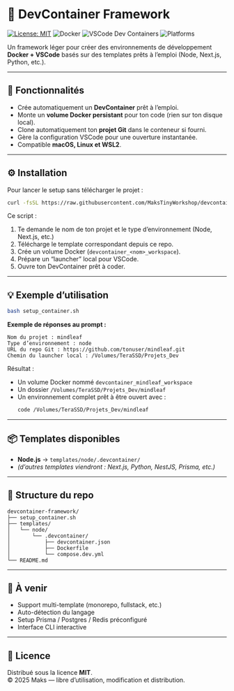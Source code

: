# 🐳 DevContainer Framework

[![License: MIT](https://img.shields.io/badge/License-MIT-yellow.svg)](https://opensource.org/licenses/MIT) ![Docker](https://img.shields.io/badge/Docker-Ready-blue?logo=docker) ![VSCode Dev Containers](https://img.shields.io/badge/VSCode-DevContainer-007ACC?logo=visualstudiocode) ![Platforms](https://img.shields.io/badge/Platforms-macOS%20%7C%20Linux%20%7C%20WSL2-lightgrey)

Un framework léger pour créer des environnements de développement **Docker + VSCode** basés sur des templates prêts à l’emploi (Node, Next.js, Python, etc.).

---

## 🚀 Fonctionnalités

- Crée automatiquement un **DevContainer** prêt à l’emploi.
- Monte un **volume Docker persistant** pour ton code (rien sur ton disque local).
- Clone automatiquement ton **projet Git** dans le conteneur si fourni.
- Gère la configuration VSCode pour une ouverture instantanée.
- Compatible **macOS, Linux et WSL2**.

---

## ⚙️ Installation

Pour lancer le setup sans télécharger le projet :

```bash
curl -fsSL https://raw.githubusercontent.com/MaksTinyWorkshop/devcontainer-framework/main/setup_container.sh | bash
```

Ce script :

1. Te demande le nom de ton projet et le type d’environnement (Node, Next.js, etc.)
2. Télécharge le template correspondant depuis ce repo.
3. Crée un volume Docker (`devcontainer_<nom>_workspace`).
4. Prépare un “launcher” local pour VSCode.
5. Ouvre ton DevContainer prêt à coder.

---

## 💡 Exemple d’utilisation

```bash
bash setup_container.sh
```

**Exemple de réponses au prompt :**

```
Nom du projet : mindleaf
Type d’environnement : node
URL du repo Git : https://github.com/tonuser/mindleaf.git
Chemin du launcher local : /Volumes/TeraSSD/Projets_Dev
```

Résultat :

- Un volume Docker nommé `devcontainer_mindleaf_workspace`
- Un dossier `/Volumes/TeraSSD/Projets_Dev/mindleaf`
- Un environnement complet prêt à être ouvert avec :
  ```bash
  code /Volumes/TeraSSD/Projets_Dev/mindleaf
  ```

---

## 📦 Templates disponibles

- **Node.js** → `templates/node/.devcontainer/`
- _(d’autres templates viendront : Next.js, Python, NestJS, Prisma, etc.)_

---

## 🧩 Structure du repo

```
devcontainer-framework/
├── setup_container.sh
├── templates/
│   └── node/
│       └── .devcontainer/
│           ├── devcontainer.json
│           ├── Dockerfile
│           └── compose.dev.yml
└── README.md
```

---

## 🧠 À venir

- Support multi-template (monorepo, fullstack, etc.)
- Auto-détection du langage
- Setup Prisma / Postgres / Redis préconfiguré
- Interface CLI interactive

---

## 📜 Licence

Distribué sous la licence **MIT**.  
© 2025 Maks — libre d’utilisation, modification et distribution.
